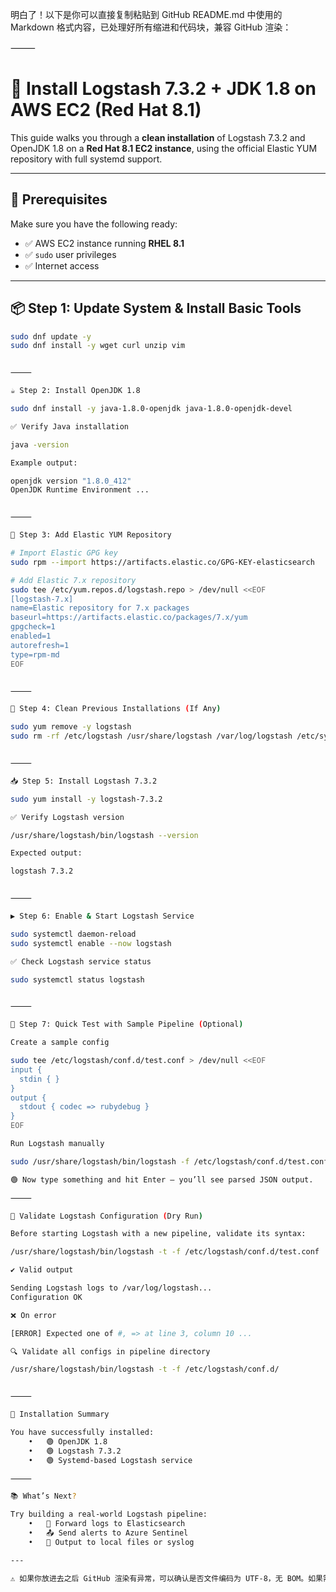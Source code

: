 明白了！以下是你可以直接复制粘贴到 GitHub README.md 中使用的 Markdown 格式内容，已处理好所有缩进和代码块，兼容 GitHub 渲染：

⸻


# 🦾 Install Logstash 7.3.2 + JDK 1.8 on AWS EC2 (Red Hat 8.1)

This guide walks you through a **clean installation** of Logstash 7.3.2 and OpenJDK 1.8 on a **Red Hat 8.1 EC2 instance**, using the official Elastic YUM repository with full systemd support.

---

## 🧰 Prerequisites

Make sure you have the following ready:

- ✅ AWS EC2 instance running **RHEL 8.1**
- ✅ `sudo` user privileges
- ✅ Internet access

---

## 📦 Step 1: Update System & Install Basic Tools

```bash
sudo dnf update -y
sudo dnf install -y wget curl unzip vim


⸻

☕ Step 2: Install OpenJDK 1.8

sudo dnf install -y java-1.8.0-openjdk java-1.8.0-openjdk-devel

✅ Verify Java installation

java -version

Example output:

openjdk version "1.8.0_412"
OpenJDK Runtime Environment ...


⸻

🔐 Step 3: Add Elastic YUM Repository

# Import Elastic GPG key
sudo rpm --import https://artifacts.elastic.co/GPG-KEY-elasticsearch

# Add Elastic 7.x repository
sudo tee /etc/yum.repos.d/logstash.repo > /dev/null <<EOF
[logstash-7.x]
name=Elastic repository for 7.x packages
baseurl=https://artifacts.elastic.co/packages/7.x/yum
gpgcheck=1
enabled=1
autorefresh=1
type=rpm-md
EOF


⸻

🧹 Step 4: Clean Previous Installations (If Any)

sudo yum remove -y logstash
sudo rm -rf /etc/logstash /usr/share/logstash /var/log/logstash /etc/systemd/system/logstash.service


⸻

📥 Step 5: Install Logstash 7.3.2

sudo yum install -y logstash-7.3.2

✅ Verify Logstash version

/usr/share/logstash/bin/logstash --version

Expected output:

logstash 7.3.2


⸻

▶️ Step 6: Enable & Start Logstash Service

sudo systemctl daemon-reload
sudo systemctl enable --now logstash

✅ Check Logstash service status

sudo systemctl status logstash


⸻

🧪 Step 7: Quick Test with Sample Pipeline (Optional)

Create a sample config

sudo tee /etc/logstash/conf.d/test.conf > /dev/null <<EOF
input {
  stdin { }
}
output {
  stdout { codec => rubydebug }
}
EOF

Run Logstash manually

sudo /usr/share/logstash/bin/logstash -f /etc/logstash/conf.d/test.conf

🟢 Now type something and hit Enter — you’ll see parsed JSON output.

⸻

🧪 Validate Logstash Configuration (Dry Run)

Before starting Logstash with a new pipeline, validate its syntax:

/usr/share/logstash/bin/logstash -t -f /etc/logstash/conf.d/test.conf

✔️ Valid output

Sending Logstash logs to /var/log/logstash...
Configuration OK

❌ On error

[ERROR] Expected one of #, => at line 3, column 10 ...

🔍 Validate all configs in pipeline directory

/usr/share/logstash/bin/logstash -t -f /etc/logstash/conf.d/


⸻

🎉 Installation Summary

You have successfully installed:
	•	🟢 OpenJDK 1.8
	•	🟢 Logstash 7.3.2
	•	🟢 Systemd-based Logstash service

⸻

📚 What’s Next?

Try building a real-world Logstash pipeline:
	•	🔁 Forward logs to Elasticsearch
	•	📤 Send alerts to Azure Sentinel
	•	📄 Output to local files or syslog

---

⚠️ 如果你放进去之后 GitHub 渲染有异常，可以确认是否文件编码为 UTF-8，无 BOM。如果需要我也可以帮你生成 `.md` 文件。是否要我生成该 Markdown 文件供你下载？

